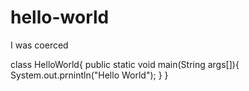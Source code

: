 # hello-world
I was coerced

class HelloWorld{
public static void main(String args[]){
System.out.prnintln("Hello World");
}
}

